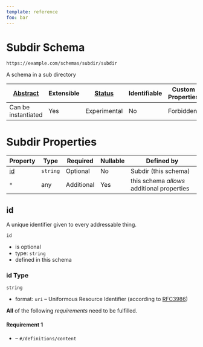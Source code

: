 ```yaml
---
template: reference
foo: bar
---
```


# Subdir Schema

```
https://example.com/schemas/subdir/subdir
```

A schema in a sub directory

| [Abstract](../../abstract.md) | Extensible | [Status](../../status.md) | Identifiable | Custom Properties | Additional Properties | Defined In |
|-------------------------------|------------|---------------------------|--------------|-------------------|-----------------------|------------|
| Can be instantiated | Yes | Experimental | No | Forbidden | Permitted | [subdir/subdir.schema.json](subdir.schema.json) |

# Subdir Properties

| Property | Type | Required | Nullable | Defined by |
|----------|------|----------|----------|------------|
| [id](#id) | `string` | Optional  | No | Subdir (this schema) |
| `*` | any | Additional | Yes | this schema *allows* additional properties |

## id

A unique identifier given to every addressable thing.

`id`

* is optional
* type: `string`
* defined in this schema

### id Type


`string`

* format: `uri` – Uniformous Resource Identifier (according to [RFC3986](http://tools.ietf.org/html/rfc3986))







**All** of the following *requirements* need to be fulfilled.


#### Requirement 1


* []() – `#/definitions/content`

